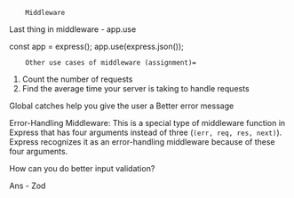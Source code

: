         Middleware

Last thing in middleware - app.use

const app = express();
app.use(express.json());

        Other use cases of middleware (assignment)=

1. Count the number of requests
2. Find the average time your server is taking to handle requests




Global catches help you give the user a Better error message

Error-Handling Middleware: This is a special type of middleware function in Express that has four arguments instead of three (`(err, req, res, next)`). Express recognizes it as an error-handling middleware because of these four arguments.




How can you do better input validation?

Ans - Zod
